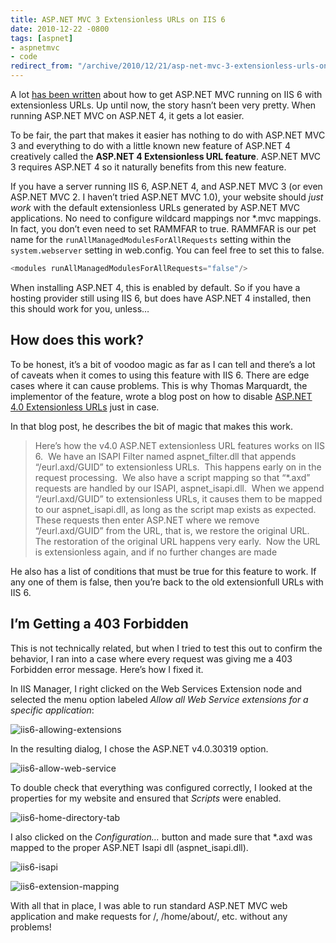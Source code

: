 ```yaml
---
title: ASP.NET MVC 3 Extensionless URLs on IIS 6
date: 2010-12-22 -0800
tags: [aspnet]
- aspnetmvc
- code
redirect_from: "/archive/2010/12/21/asp-net-mvc-3-extensionless-urls-on-iis-6.aspx/"
---
```


A lot [has been
written](https://haacked.com/archive/2008/11/26/asp.net-mvc-on-iis-6-walkthrough.aspx "ASP.NET MVC on IIS 6 Walkthrough")
about how to get ASP.NET MVC running on IIS 6 with extensionless URLs.
Up until now, the story hasn’t been very pretty. When running ASP.NET
MVC on ASP.NET 4, it gets a lot easier.

To be fair, the part that makes it easier has nothing to do with ASP.NET
MVC 3 and everything to do with a little known new feature of ASP.NET 4
creatively called the **ASP.NET 4 Extensionless URL feature**. ASP.NET
MVC 3 requires ASP.NET 4 so it naturally benefits from this new feature.

If you have a server running IIS 6, ASP.NET 4, and ASP.NET MVC 3 (or
even ASP.NET MVC 2. I haven’t tried ASP.NET MVC 1.0), your website
should *just work* with the default extensionless URLs generated by
ASP.NET MVC applications. No need to configure wildcard mappings nor
\*.mvc mappings. In fact, you don’t even need to set RAMMFAR to true.
RAMMFAR is our pet name for the `runAllManagedModulesForAllRequests`
setting within the `system.webserver` setting in web.config. You can
feel free to set this to false.

```csharp
<modules runAllManagedModulesForAllRequests="false"/>
```

When installing ASP.NET 4, this is enabled by default. So if you have a
hosting provider still using IIS 6, but does have ASP.NET 4 installed,
then this should work for you, unless…

How does this work?
-------------------

To be honest, it’s a bit of voodoo magic as far as I can tell and
there’s a lot of caveats when it comes to using this feature with IIS 6.
There are edge cases where it can cause problems. This is why Thomas
Marquardt, the implementor of the feature, wrote a blog post on how to
disable [ASP.NET 4.0 Extensionless
URLs](http://blogs.msdn.com/b/tmarq/archive/2010/06/18/how-to-disable-the-asp-net-v4-0-extensionless-url-feature-on-iis-6-0.aspx "How to disable extensionless URL on IIS 6.0")
just in case.

In that blog post, he describes the bit of magic that makes this work.

> Here’s how the v4.0 ASP.NET extensionless URL features works on IIS
> 6.  We have an ISAPI Filter named aspnet\_filter.dll that appends
> “/eurl.axd/GUID” to extensionless URLs.  This happens early on in the
> request processing.  We also have a script mapping so that “\*.axd”
> requests are handled by our ISAPI, aspnet\_isapi.dll.  When we append
> “/eurl.axd/GUID” to extensionless URLs, it causes them to be mapped to
> our aspnet\_isapi.dll, as long as the script map exists as expected. 
> These requests then enter ASP.NET where we remove “/eurl.axd/GUID”
> from the URL, that is, we restore the original URL.  The restoration
> of the original URL happens very early.  Now the URL is extensionless
> again, and if no further changes are made

He also has a list of conditions that must be true for this feature to
work. If any one of them is false, then you’re back to the old
extensionfull URLs with IIS 6.

I’m Getting a 403 Forbidden
---------------------------

This is not technically related, but when I tried to test this out to
confirm the behavior, I ran into a case where every request was giving
me a 403 Forbidden error message. Here’s how I fixed it.

In IIS Manager, I right clicked on the Web Services Extension node and
selected the menu option labeled *Allow all Web Service extensions for a
specific application*:

![iis6-allowing-extensions](https://haacked.com/images/haacked_com/WindowsLiveWriter/d5689721b8f4_AA7D/iis6-allowing-extensions_c8da0e56-c92c-4db2-bec3-dae986aef3db.png "iis6-allowing-extensions")

In the resulting dialog, I chose the ASP.NET v4.0.30319 option.

![iis6-allow-web-service](https://haacked.com/images/haacked_com/WindowsLiveWriter/d5689721b8f4_AA7D/iis6-allow-web-service_6666234c-f460-49d7-b324-96053d4c8469.png "iis6-allow-web-service")

To double check that everything was configured correctly, I looked at
the properties for my website and ensured that *Scripts* were enabled.

![iis6-home-directory-tab](https://haacked.com/images/haacked_com/WindowsLiveWriter/d5689721b8f4_AA7D/iis6-home-directory-tab_a875455f-2db1-4a62-8302-5dfda6ec4657.png "iis6-home-directory-tab")

I also clicked on the *Configuration…* button and made sure that \*.axd
was mapped to the proper ASP.NET Isapi dll (aspnet\_isapi.dll).

![iis6-isapi](https://haacked.com/images/haacked_com/WindowsLiveWriter/d5689721b8f4_AA7D/iis6-isapi_82292fe2-1d7c-4575-a05a-dce0ba366387.png "iis6-isapi")

![iis6-extension-mapping](https://haacked.com/images/haacked_com/WindowsLiveWriter/d5689721b8f4_AA7D/iis6-extension-mapping_1d236e21-6957-4e6f-bdfa-0cdf202a8a6c.png "iis6-extension-mapping")

With all that in place, I was able to run standard ASP.NET MVC web
application and make requests for /, /home/about/, etc. without any
problems!

